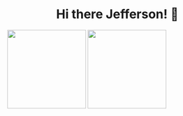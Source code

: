<h1 align='center'> Hi there Jefferson! 👋 </h1>

<div>

 <img height="180em" src="https://github-readme-stats.vercel.app/api?username=Jefferson-LFS&show_icons=true&theme=radical"/>
 <img height="180em" src="https://github-readme-stats.vercel.app/api/top-langs/?username=Jefferson-LFS&layout=compact&langs_count=7&theme=radical"/>

</div>
